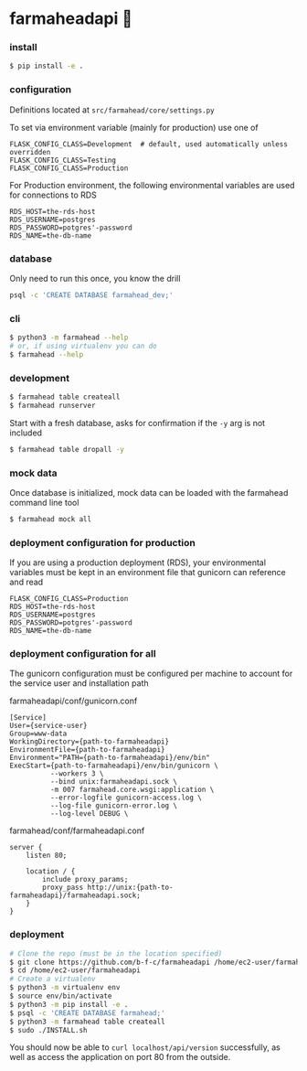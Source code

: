 # farmaheadapi :tractor:

### install
```bash
$ pip install -e .
```

### configuration
Definitions located at `src/farmahead/core/settings.py`

To set via environment variable (mainly for production) use one of
```
FLASK_CONFIG_CLASS=Development  # default, used automatically unless overridden
FLASK_CONFIG_CLASS=Testing
FLASK_CONFIG_CLASS=Production
```
For Production environment, the following environmental variables are used for connections to RDS

```
RDS_HOST=the-rds-host
RDS_USERNAME=postgres
RDS_PASSWORD=potgres'-password
RDS_NAME=the-db-name
```

### database
Only need to run this once, you know the drill
```bash
psql -c 'CREATE DATABASE farmahead_dev;'
```

### cli
```bash
$ python3 -m farmahead --help
# or, if using virtualenv you can do
$ farmahead --help
```

### development
```bash
$ farmahead table createall
$ farmahead runserver
```
Start with a fresh database, asks for confirmation if the `-y` arg is not included
```bash
$ farmahead table dropall -y
```

### mock data
Once database is initialized, mock data can be loaded with the farmahead command line tool
````bash
$ farmahead mock all
````

### deployment configuration for production
If you are using a production deployment (RDS), your environmental variables must be kept in an environment file that gunicorn can reference and read

```
FLASK_CONFIG_CLASS=Production
RDS_HOST=the-rds-host
RDS_USERNAME=postgres
RDS_PASSWORD=potgres'-password
RDS_NAME=the-db-name
```

### deployment configuration for all
The gunicorn configuration must be configured per machine to account for the service user and installation path

farmaheadapi/conf/gunicorn.conf
```
[Service]
User={service-user}
Group=www-data
WorkingDirectory={path-to-farmaheadapi}
EnvironmentFile={path-to-farmaheadapi}
Environment="PATH={path-to-farmaheadapi}/env/bin"
ExecStart={path-to-farmaheadapi}/env/bin/gunicorn \
          --workers 3 \
          --bind unix:farmaheadapi.sock \
          -m 007 farmahead.core.wsgi:application \
          --error-logfile gunicorn-access.log \
          --log-file gunicorn-error.log \
          --log-level DEBUG \
```
farmahead/conf/farmaheadapi.conf
```
server {
    listen 80;

    location / {
        include proxy_params;
        proxy_pass http://unix:{path-to-farmaheadapi}/farmaheadapi.sock;
    }
}
```

### deployment

```bash
# Clone the repo (must be in the location specified)
$ git clone https://github.com/b-f-c/farmaheadapi /home/ec2-user/farmaheadapi
$ cd /home/ec2-user/farmaheadapi
# Create a virtualenv
$ python3 -m virtualenv env
$ source env/bin/activate
$ python3 -m pip install -e .
$ psql -c 'CREATE DATABASE farmahead;'
$ python3 -m farmahead table createall
$ sudo ./INSTALL.sh
```
You should now be able to `curl localhost/api/version` successfully, as well as access the application on port 80 from the outside.
